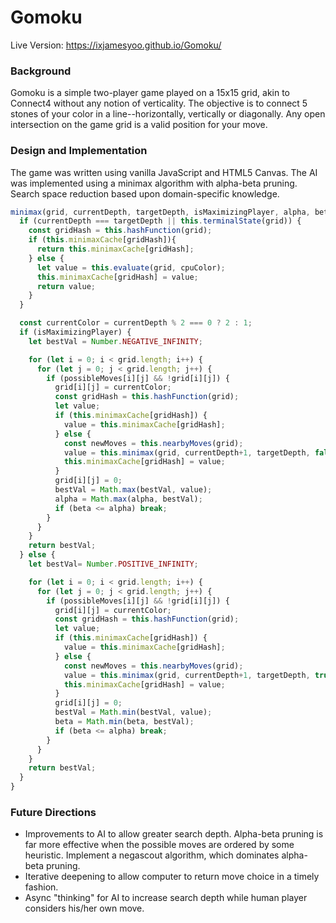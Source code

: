 # Gomoku

Live Version: https://ixjamesyoo.github.io/Gomoku/

### Background
Gomoku is a simple two-player game played on a 15x15 grid, akin to Connect4 without any notion of verticality. The objective is to connect 5 stones of your color in a line--horizontally, vertically or diagonally. Any open intersection on the game grid is a valid position for your move.

### Design and Implementation

The game was written using vanilla JavaScript and HTML5 Canvas. The AI was implemented using a minimax algorithm with alpha-beta pruning. Search space reduction based upon domain-specific knowledge.

``` javascript
minimax(grid, currentDepth, targetDepth, isMaximizingPlayer, alpha, beta, possibleMoves, cpuColor) {
  if (currentDepth === targetDepth || this.terminalState(grid)) {
    const gridHash = this.hashFunction(grid);
    if (this.minimaxCache[gridHash]){
      return this.minimaxCache[gridHash];
    } else {
      let value = this.evaluate(grid, cpuColor);
      this.minimaxCache[gridHash] = value;
      return value;
    }
  }

  const currentColor = currentDepth % 2 === 0 ? 2 : 1;
  if (isMaximizingPlayer) {
    let bestVal = Number.NEGATIVE_INFINITY;

    for (let i = 0; i < grid.length; i++) {
      for (let j = 0; j < grid.length; j++) {
        if (possibleMoves[i][j] && !grid[i][j]) {
          grid[i][j] = currentColor;
          const gridHash = this.hashFunction(grid);
          let value;
          if (this.minimaxCache[gridHash]) {
            value = this.minimaxCache[gridHash];
          } else {
            const newMoves = this.nearbyMoves(grid);
            value = this.minimax(grid, currentDepth+1, targetDepth, false, alpha, beta, newMoves, cpuColor);
            this.minimaxCache[gridHash] = value;
          }
          grid[i][j] = 0;
          bestVal = Math.max(bestVal, value);
          alpha = Math.max(alpha, bestVal);
          if (beta <= alpha) break;
        }
      }
    }
    return bestVal;
  } else {
    let bestVal= Number.POSITIVE_INFINITY;

    for (let i = 0; i < grid.length; i++) {
      for (let j = 0; j < grid.length; j++) {
        if (possibleMoves[i][j] && !grid[i][j]) {
          grid[i][j] = currentColor;
          const gridHash = this.hashFunction(grid);
          let value;
          if (this.minimaxCache[gridHash]) {
            value = this.minimaxCache[gridHash];
          } else {
            const newMoves = this.nearbyMoves(grid);
            value = this.minimax(grid, currentDepth+1, targetDepth, true, alpha, beta, newMoves, cpuColor);
            this.minimaxCache[gridHash] = value;
          }
          grid[i][j] = 0;
          bestVal = Math.min(bestVal, value);
          beta = Math.min(beta, bestVal);
          if (beta <= alpha) break;
        }
      }
    }
    return bestVal;
  }
}
```


### Future Directions
* Improvements to AI to allow greater search depth. Alpha-beta pruning is far more effective when the possible moves are ordered by some heuristic. Implement a negascout algorithm, which dominates alpha-beta pruning.
* Iterative deepening to allow computer to return move choice in a timely fashion.
* Async "thinking" for AI to increase search depth while human player considers his/her own move.
